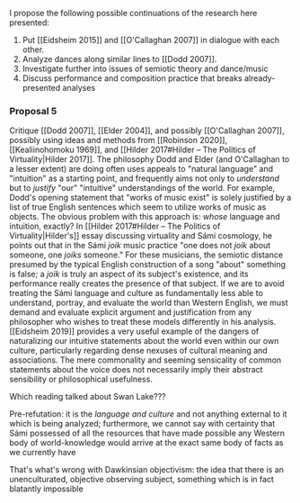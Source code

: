 I propose the following possible continuations of the research here presented:

1. Put [[Eidsheim 2015]] and [[O'Callaghan 2007]] in dialogue with each other. 
2. Analyze dances along similar lines to [[Dodd 2007]]. 
3. Investigate further into issues of semiotic theory and dance/music
4. Discuss performance and composition practice that breaks already-presented analyses

### Proposal 5
Critique [[Dodd 2007]], [[Elder 2004]], and possibly [[O'Callaghan 2007]], possibly using ideas and methods from [[Robinson 2020]], [[Kealiinohomoku 1969]], and [[Hilder 2017#Hilder – The Politics of Virtuality|Hilder 2017]]. The philosophy Dodd and Elder (and O'Callaghan to a lesser extent) are doing often uses appeals to "natural language" and "intuition" as a starting point, and frequently aims not only to *understand* but to *justify* "our" "intuitive" understandings of the world. For example, Dodd's opening statement that "works of music exist" is solely justified by a list of true English sentences which seem to utilize works of music as objects. The obvious problem with this approach is: *whose* language and intuition, exactly? In [[Hilder 2017#Hilder – The Politics of Virtuality|Hilder's]] essay discussing virtuality and Sámi cosmology, he points out that in the Sámi *joik* music practice "one does not *joik* about someone, one *joiks* someone." For these musicians, the semiotic distance presumed by the typical English construction of a song "about" something is false; a *joik* is truly an aspect of its subject's existence, and its performance really creates the presence of that subject. If we are to avoid treating the Sámi language and culture as fundamentally less able to understand, portray, and evaluate the world than Western English, we must demand and evaluate explicit argument and justification from any philosopher who wishes to treat these models differently in his analysis. [[Eidsheim 2019]] provides a very useful example of the dangers of naturalizing our intuitive statements about the world even within our own culture, particularly regarding dense nexuses of cultural meaning and associations. The mere commonality and seeming sensicality of common statements about the voice does not necessarily imply their abstract sensibility or philosophical usefulness. 

Which reading talked about Swan Lake???

Pre-refutation: it is the *language and culture* and not anything external to it which is being analyzed; furthermore, we cannot say with certainty that Sámi possessed of all the resources that have made possible any Western body of world-knowledge would arrive at the exact same body of facts as we currently have

That's what's wrong with Dawkinsian objectivism: the idea that there is an unenculturated, objective observing subject, something which is in fact blatantly impossible